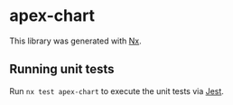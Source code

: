 # apex-chart

This library was generated with [Nx](https://nx.dev).

## Running unit tests

Run `nx test apex-chart` to execute the unit tests via [Jest](https://jestjs.io).
